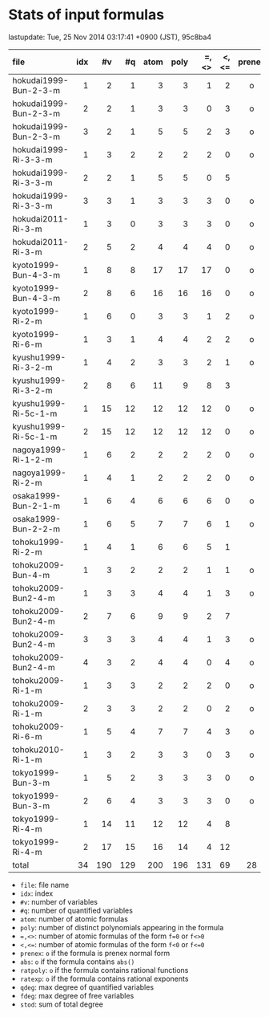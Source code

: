 
# Stats of input formulas

lastupdate: Tue, 25 Nov 2014 03:17:41 +0900 (JST), 95c8ba4

|                  file|idx|#v|#q|atom|poly|=,<>|<,<=|prenex|abs|ratpoly|ratexp|qdeg|fdeg|stod|
|:----|--:|--:|--:|--:|--:|--:|--:|:-:|:-:|:-:|:-:|--:|--:|--:|
|hokudai1999-Bun-2-3-m | 1| 2| 1|  3| 3| 1| 2|o| | | | 3| 1| 7|
|hokudai1999-Bun-2-3-m | 2| 2| 1|  3| 3| 0| 3|o| | | | 2| 1| 5|
|hokudai1999-Bun-2-3-m | 3| 2| 1|  5| 5| 2| 3|o| | | | 2| 3|10|
|hokudai1999-Ri-3-3-m  | 1| 3| 2|  2| 2| 2| 0|o|o| |o| 2| 1| 9|
|hokudai1999-Ri-3-3-m  | 2| 2| 1|  5| 5| 0| 5| | | | | 1| 1| 6|
|hokudai1999-Ri-3-3-m  | 3| 3| 1|  3| 3| 3| 0|o|o| |o| 1| 2|10|
|hokudai2011-Ri-3-m    | 1| 3| 0|  3| 3| 3| 0|o| | | | 0| 2|19|
|hokudai2011-Ri-3-m    | 2| 5| 2|  4| 4| 4| 0|o| | | | 2| 2|43|
|kyoto1999-Bun-4-3-m   | 1| 8| 8| 17|17|17| 0|o| |o| | 4| 0|8488|
|kyoto1999-Bun-4-3-m   | 2| 8| 6| 16|16|16| 0|o| |o| | 4| 4|8484|
|kyoto1999-Ri-2-m      | 1| 6| 0|  3| 3| 1| 2|o| | |o| 0| 4|33|
|kyoto1999-Ri-6-m      | 1| 3| 1|  4| 4| 2| 2|o| |o| | 4| 1|29|
|kyushu1999-Ri-3-2-m   | 1| 4| 2|  3| 3| 2| 1|o| | | | 3| 1| 9|
|kyushu1999-Ri-3-2-m   | 2| 8| 6| 11| 9| 8| 3| | | | | 3| 1|29|
|kyushu1999-Ri-5c-1-m  | 1|15|12| 12|12|12| 0|o| | | | 2| 1|75|
|kyushu1999-Ri-5c-1-m  | 2|15|12| 12|12|12| 0|o| | | | 2| 1|75|
|nagoya1999-Ri-1-2-m   | 1| 6| 2|  2| 2| 2| 0|o| | | | 2| 2|32|
|nagoya1999-Ri-2-m     | 1| 4| 1|  2| 2| 2| 0|o| | |o|12| 1|36|
|osaka1999-Bun-2-1-m   | 1| 6| 4|  6| 6| 6| 0|o| | | | 2| 1|24|
|osaka1999-Bun-2-2-m   | 1| 6| 5|  7| 7| 6| 1|o| | | | 4| 2|45|
|tohoku1999-Ri-2-m     | 1| 4| 1|  6| 6| 5| 1| | | | | 2| 2|47|
|tohoku2009-Bun-4-m    | 1| 3| 2|  2| 2| 1| 1|o|o| |o| 2| 2|10|
|tohoku2009-Bun2-4-m   | 1| 3| 3|  4| 4| 1| 3|o| | | | 4| 0|40|
|tohoku2009-Bun2-4-m   | 2| 7| 6|  9| 9| 2| 7| | | | | 2| 4|107|
|tohoku2009-Bun2-4-m   | 3| 3| 3|  4| 4| 1| 3|o| | | | 4| 0|40|
|tohoku2009-Bun2-4-m   | 4| 3| 2|  4| 4| 0| 4|o| | | | 2| 4|40|
|tohoku2009-Ri-1-m     | 1| 3| 3|  2| 2| 2| 0|o| | | | 3| 0|15|
|tohoku2009-Ri-1-m     | 2| 3| 3|  2| 2| 0| 2|o| | | | 3| 0|15|
|tohoku2009-Ri-6-m     | 1| 5| 4|  7| 7| 4| 3|o|o| |o| 2| 1|30|
|tohoku2010-Ri-1-m     | 1| 3| 2|  3| 3| 0| 3|o| |o| | 4| 4|99|
|tokyo1999-Bun-3-m     | 1| 5| 2|  3| 3| 3| 0|o| | | | 2| 1|12|
|tokyo1999-Bun-3-m     | 2| 6| 4|  3| 3| 3| 0|o| | | | 2| 2|24|
|tokyo1999-Ri-4-m      | 1|14|11| 12|12| 4| 8| | | |o| 2| 1|85|
|tokyo1999-Ri-4-m      | 2|17|15| 16|14| 4|12| | | | | 2| 1|103|
|total                 |34|190|129|200|196|131|69|28|4|4|7|91|54|18135|

- `file`: file name
- `idx`: index
- `#v`: number of variables
- `#q`: number of quantified variables
- `atom`: number of atomic formulas
- `poly`: number of distinct polynomials appearing in the formula
- `=,<>`: number of atomic formulas of the form `f=0` or `f<>0`
- `<,<=`: number of atomic formulas of the form `f<0` or `f<=0`
- `prenex`: `o` if the formula is prenex normal form
- `abs`: `o` if the formula contains `abs()`
- `ratpoly`: `o` if the formula contains rational functions
- `ratexp`: `o` if the formula contains rational exponents
- `qdeg`: max degree of quantified variables
- `fdeg`: max degree of free variables
- `stod`: sum of total degree

